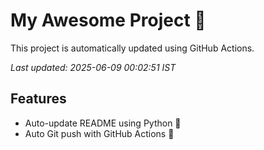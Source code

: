 # My Awesome Project 🚀

This project is automatically updated using GitHub Actions.

_Last updated: 2025-06-09 00:02:51 IST_

## Features
- Auto-update README using Python 🐍
- Auto Git push with GitHub Actions 🤖
